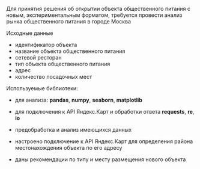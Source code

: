 Для принятия решения об открытии объекта общественного питания с новым, экспериментальным форматом, требуется провести анализ рынка общественного питания в городе Москва

Исходные данные
+ идентификатор объекта
+ название объекта общественного питания
+ сетевой ресторан
+ тип объекта общественного питания
+ адрес
+ количество посадочных мест

Используемые библиотеки:
+ для анализа: **pandas**, **numpy**, **seaborn**, **matplotlib**
+ для подключения к API Яндекс.Карт и обработки ответа **requests**, **re**, **io**

+ предобработка и анализ имеющихся данных
+ настроено подключение к API Яндекс.Карт для определения района местонахождения объекта по его адресу
+ даны рекомендации по типу и месту размещения нового объекта
